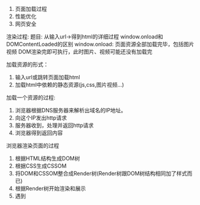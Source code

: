 1. 页面加载过程
2. 性能优化
3. 网页安全

渲染过程:
题目: 从输入url->得到html的详细过程
window.onload和DOMContentLoaded的区别
window.onload: 页面资源全部加载完毕，包括图片视频
DOM渲染完即可执行，此时图片、视频可能还没有加载完

加载资源的形式：
1. 输入url或跳转页面加载html
2. 加载html中依赖的静态资源(js,css,图片视频...)

加载一个资源的过程:
1. 浏览器根据DNS服务器来解析出域名的IP地址。
2. 向这个IP发出http请求
3. 服务器收到，处理并返回http请求
4. 浏览器得到返回内容

浏览器渲染页面的过程
1. 根据HTML结构生成DOM树
2. 根据CSS生成CSSOM
3. 将DOM和CSSOM整合成Render树(Render树跟DOM树结构相同加了样式而已)
4. 根据Render树开始渲染和展示
5. 遇到<script>,会执行并阻塞渲染(js代码有可能把之前生成的结构改变了)




